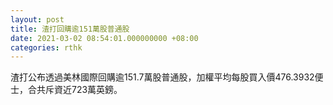 ```yaml
---
layout: post
title: 渣打回購逾151萬股普通股
date: 2021-03-02 08:54:01.000000000 +08:00
categories: rthk
---
```


渣打公布透過美林國際回購逾151.7萬股普通股，加權平均每股買入價476.3932便士，合共斥資近723萬英鎊。
